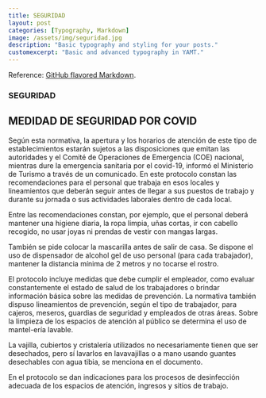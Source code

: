 ```yaml
---
title: SEGURIDAD
layout: post
categories: [Typography, Markdown]
image: /assets/img/seguridad.jpg
description: "Basic typography and styling for your posts."
customexcerpt: "Basic and advanced typography in YAMT."
---
```

Reference: [GitHub flavored Markdown](https://help.github.com/en/github/writing-on-github).

### SEGURIDAD
## MEDIDAD DE SEGURIDAD POR COVID

Según esta normativa, la apertura y los horarios de atención de este tipo de establecimientos estarán sujetos a las disposiciones que emitan las autoridades y el Comité de Operaciones de Emergencia (COE) nacional, mientras dure la emergencia sanitaria por el covid-19, informó el Ministerio de Turismo a través de un comunicado. En este protocolo constan las recomendaciones para
el personal que trabaja en esos locales y lineamientos que deberán seguir antes de llegar a sus
puestos de trabajo y durante su jornada o sus actividades laborales dentro de cada local. 

Entre las
recomendaciones constan, por ejemplo, que el personal deberá mantener una higiene diaria, la
ropa limpia, uñas cortas, ir con cabello recogido, no usar joyas ni prendas de vestir con mangas
largas. 

También se pide colocar la mascarilla antes de salir de casa. Se dispone el uso de dispensador de alcohol gel de uso personal (para cada trabajador), mantener la distancia mínima de 2
metros y no tocarse el rostro. 

El protocolo incluye medidas que debe cumplir el empleador, como
evaluar constantemente el estado de salud de los trabajadores o brindar información básica sobre
las medidas de prevención. La normativa también dispuso lineamientos de prevención, según el
tipo de trabajador, para cajeros, meseros, guardias de seguridad y empleados de otras áreas. Sobre la limpieza de los espacios de atención al público se determina el uso de mantel-ería lavable.


La vajilla, cubiertos y cristalería utilizados no necesariamente tienen que ser desechados, pero sí
lavarlos en lavavajillas o a mano usando guantes desechables con agua tibia, se menciona en el
documento. 

En el protocolo se dan indicaciones para los procesos de desinfección adecuada de
los espacios de atención, ingresos y sitios de trabajo.
